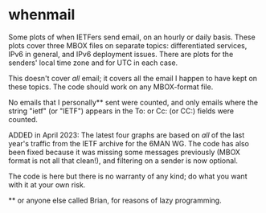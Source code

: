 # whenmail

Some plots of when IETFers send email, on an hourly or daily basis. These plots cover three MBOX files on separate topics: differentiated services, IPv6 in general, and IPv6 deployment issues. There are plots for the senders' local time zone and for UTC in each case.

This doesn't cover *all* email; it covers all the email I happen to have kept on these topics. The code should work on any MBOX-format file.

No emails that I personally** sent were counted, and only emails where the string "ietf" (or "IETF") appears in the To: or Cc: (or CC:) fields were counted.

ADDED in April 2023: The latest four graphs are based on _all_ of the last year's traffic from the IETF archive for the 6MAN WG. The code has also been fixed because it was missing some messages previously (MBOX format is not all that clean!), and filtering on a sender is now optional.

The code is here but there is no warranty of any kind; do what you want with it at your own risk.

** or anyone else called Brian, for reasons of lazy programming.
